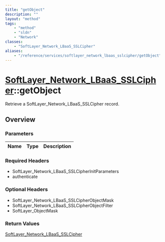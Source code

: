 ```yaml
---
title: "getObject"
description: ""
layout: "method"
tags:
    - "method"
    - "sldn"
    - "Network"
classes:
    - "SoftLayer_Network_LBaaS_SSLCipher"
aliases:
    - "/reference/services/softlayer_network_lbaas_sslcipher/getObject"
---
```

# [SoftLayer_Network_LBaaS_SSLCipher](/reference/services/SoftLayer_Network_LBaaS_SSLCipher)::getObject

Retrieve a SoftLayer_Network_LBaaS_SSLCipher record.


## Overview 


### Parameters 
|Name | Type | Description |
| --- | --- | --- |


### Required Headers
* SoftLayer_Network_LBaaS_SSLCipherInitParameters
* authenticate

### Optional Headers
* SoftLayer_Network_LBaaS_SSLCipherObjectMask
* SoftLayer_Network_LBaaS_SSLCipherObjectFilter
* SoftLayer_ObjectMask

### Return Values
<a href='/reference/datatypes/SoftLayer_Network_LBaaS_SSLCipher'>SoftLayer_Network_LBaaS_SSLCipher </a>

